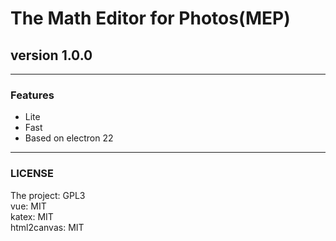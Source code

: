 # The Math Editor for Photos(MEP)
## version 1.0.0
- - -
### Features
- Lite
- Fast
- Based on electron 22
- - -
### LICENSE
The project: GPL3  
vue: MIT  
katex: MIT  
html2canvas: MIT  

